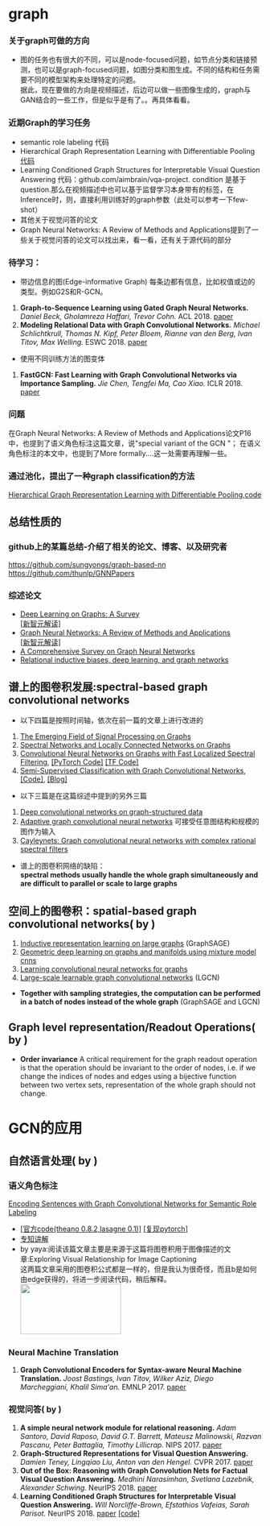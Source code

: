 # graph
### 关于graph可做的方向
- 图的任务也有很大的不同，可以是node-focused问题，如节点分类和链接预测，也可以是graph-focused问题，如图分类和图生成。不同的结构和任务需要不同的模型架构来处理特定的问题。   
据此，现在要做的方向是视频描述，后边可以做一些图像生成的，graph与GAN结合的一些工作，但是似乎是有了。。再具体看看。


### 近期Graph的学习任务 
- semantic role labeling 代码
- Hierarchical Graph Representation Learning with Differentiable Pooling [代码](https://github.com/RexYing/diffpool)
- Learning Conditioned Graph Structures for Interpretable Visual Question Answering 代码：github.com/aimbrain/vqa-project.
condition 是基于question.那么在视频描述中也可以基于监督学习本身带有的标签，在Inference时，则，直接利用训练好的graph参数（此处可以参考一下few-shot）
- 其他关于视觉问答的论文
- Graph Neural Networks: A Review of Methods and Applications提到了一些关于视觉问答的论文可以找出来，看一看，还有关于源代码的部分

### 待学习：
- 带边信息的图(Edge-informative Graph)
每条边都有信息，比如权值或边的类型。例如G2S和R-GCN。
1. **Graph-to-Sequence Learning using Gated Graph Neural Networks.**
*Daniel Beck, Gholamreza Haffari, Trevor Cohn.* ACL 2018. [paper](https://arxiv.org/pdf/1806.09835.pdf)
1. **Modeling Relational Data with Graph Convolutional Networks.**
*Michael Schlichtkrull, Thomas N. Kipf, Peter Bloem, Rianne van den Berg, Ivan Titov, Max Welling.* ESWC 2018. [paper](https://arxiv.org/pdf/1703.06103.pdf)

- 使用不同训练方法的图变体
1. **FastGCN: Fast Learning with Graph Convolutional Networks via Importance Sampling.**
*Jie Chen, Tengfei Ma, Cao Xiao.* ICLR 2018. [paper](https://arxiv.org/pdf/1801.10247.pdf)



### 问题
在Graph Neural Networks: A Review of Methods and Applications论文P16中，也提到了语义角色标注这篇文章，说"special variant of the GCN "；
在语义角色标注的本文中，也提到了More formally....这一处需要再理解一些。




### 通过池化，提出了一种graph classification的方法</br>
[Hierarchical Graph Representation Learning with Differentiable Pooling](https://arxiv.org/pdf/1806.08804.pdf),[code](https://github.com/RexYing/diffpool)


## 总结性质的
### github上的某篇总结-介绍了相关的论文、博客、以及研究者</br>
https://github.com/sungyongs/graph-based-nn</br>
https://github.com/thunlp/GNNPapers</br>

### 综述论文
- [Deep Learning on Graphs: A Survey](https://arxiv.org/abs/1812.04202)  
[[新智元解读]](https://mp.weixin.qq.com/s/eelcT5x_kWC0dDt0_Ph4qg)
- [Graph Neural Networks: A Review of Methods and Applications](https://arxiv.org/abs/1812.08434)  
[[新智元解读]](https://mp.weixin.qq.com/s/h4jQWJlQV2Ew3SpuF8k5Hw)
- [A Comprehensive Survey on Graph Neural Networks](https://arxiv.org/abs/1901.00596)
- [Relational inductive biases, deep learning, and graph networks](https://arxiv.org/pdf/1806.01261.pdf)

## 谱上的图卷积发展:spectral-based graph convolutional networks

- 以下四篇是按照时间轴，依次在前一篇的文章上进行改进的
1. [The Emerging Field of Signal Processing on Graphs](https://arxiv.org/pdf/1211.0053.pdf)
1. [Spectral Networks and Locally Connected Networks on Graphs](https://arxiv.org/abs/1312.6203)
1. [Convolutional Neural Networks on Graphs with Fast Localized Spectral Filtering](https://arxiv.org/abs/1606.09375), [[PyTorch Code]](https://github.com/xbresson/graph_convnets_pytorch/blob/master/README.md) [[TF Code]](https://github.com/mdeff/cnn_graph)
1. [Semi-Supervised Classification with Graph Convolutional Networks](https://arxiv.org/abs/1609.02907), [[Code]](https://github.com/tkipf/gcn), [[Blog]](http://tkipf.github.io/graph-convolutional-networks/)

- 以下三篇是在<A Comprehensive Survey on Graph Neural Networks>这篇综述中提到的另外三篇
1. [Deep convolutional networks on graph-structured data](https://arxiv.org/abs/1506.05163)
1. [Adaptive graph convolutional neural networks](https://arxiv.org/abs/1801.03226)  可接受任意图结构和规模的图作为输入
1. [Cayleynets: Graph convolutional neural networks with complex rational spectral filters](https://arxiv.org/abs/1705.07664)

- 谱上的图卷积网络的缺陷：   
**spectral methods usually handle the whole graph simultaneously and are difficult to parallel or scale to large graphs**

## 空间上的图卷积：spatial-based graph convolutional networks( by <A Comprehensive Survey on Graph Neural Networks>)

1. [Inductive representation learning on large graphs](http://papers.nips.cc/paper/6703-inductive-representation-learning-on-large-graphs.pdf)  (GraphSAGE)
1. [Geometric deep learning on graphs and manifolds using mixture model cnns](http://openaccess.thecvf.com/content_cvpr_2017/papers/Monti_Geometric_Deep_Learning_CVPR_2017_paper.pdf)
1. [Learning convolutional neural networks for graphs](http://proceedings.mlr.press/v48/niepert16.pdf)
1. [Large-scale learnable graph convolutional networks](https://dl.acm.org/citation.cfm?id=3219947)  (LGCN) 

- **Together with sampling strategies, the computation can be performed in a batch of nodes instead of the whole graph** (GraphSAGE and LGCN)

## Graph level representation/Readout Operations( by <Deep Learning on Graphs: A Survey>)
- **Order invariance**  A critical requirement for the graph readout operation is that the operation should be invariant to the order
of nodes, i.e. if we change the indices of nodes and edges using a bijective function between two vertex sets, representation of the whole graph should not change. 



# GCN的应用

## 自然语言处理( by <Deep Learning on Graphs: A Survey>)

### 语义角色标注
[Encoding Sentences with Graph Convolutional Networks for Semantic Role Labeling](https://arxiv.org/abs/1703.04826)</br>
* [[官方code(theano 0.8.2,lasagne 0.1)]](https://github.com/diegma/neural-dep-srl)  [[复现pytorch]](https://github.com/kervyRivas/Graph-convolutional)
* [专知讲解](https://mp.weixin.qq.com/s/c6ZhSk4r3pvnjHsvpwkkSw)
* by yaya:阅读该篇文章主要是来源于这篇将图卷积用于图像描述的文章:Exploring Visual Relationship for Image Captioning</br>
这两篇文章采用的图卷积公式都是一样的，但是我认为很奇怪，而且b是如何由edge获得的，将进一步阅读代码，稍后解释。</br>
<img src="https://github.com/ShiYaya/graph/blob/master/images/gcn%2Bformulation.png" width="200" height="100" ></br>

### Neural Machine Translation
1. **Graph Convolutional Encoders for Syntax-aware Neural Machine Translation.**
*Joost Bastings, Ivan Titov, Wilker Aziz, Diego Marcheggiani, Khalil Sima'an.* EMNLP 2017. [paper](https://arxiv.org/pdf/1704.04675)


### 视觉问答( by <Graph Neural Networks: A Review of Methods and Applications>)
1. **A simple neural network module for relational reasoning.**
*Adam Santoro, David Raposo, David G.T. Barrett, Mateusz Malinowski, Razvan Pascanu, Peter Battaglia, Timothy Lillicrap.* NIPS 2017. [paper](https://arxiv.org/pdf/1706.01427.pdf)
1. **Graph-Structured Representations for Visual Question Answering.**
*Damien Teney, Lingqiao Liu, Anton van den Hengel.* CVPR 2017. [paper](https://arxiv.org/pdf/1609.05600.pdf)
1. **Out of the Box: Reasoning with Graph Convolution Nets for Factual Visual Question Answering.**
*Medhini Narasimhan, Svetlana Lazebnik, Alexander Schwing.* NeurIPS 2018. [paper](http://papers.nips.cc/paper/7531-out-of-the-box-reasoning-with-graph-convolution-nets-for-factual-visual-question-answering.pdf)
1. **Learning Conditioned Graph Structures for Interpretable Visual Question Answering.**
*Will Norcliffe-Brown, Efstathios Vafeias, Sarah Parisot.* NeurIPS 2018. [paper](https://arxiv.org/pdf/1806.07243)  [[code]](https://github.com/aimbrain/vqa-project)
